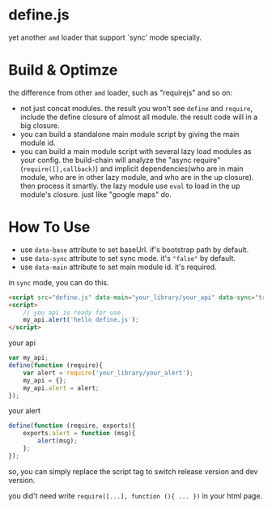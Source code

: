 define.js
=========
yet another `amd` loader that support `sync' mode specially.

# Build & Optimze

the difference from other `amd` loader, such as "requirejs" and so on:

* not just concat modules. the result you won't see `define` and `require`, include the define closure of almost all module. the result code will in a big closure.
* you can build a standalone main module script by giving the main module id.
* you can build a main module script with several lazy load modules as your config. the build-chain will analyze the "async require" (`require([],callback)`) and implicit dependencies(who are in main module, who are in other lazy module, and who are in the up closure). then process it smartly. the lazy module use `eval` to load in the up module's closure. just like "google maps" do.

# How To Use

* use `data-base` attribute to set baseUrl. if's bootstrap path by default.
* use `data-sync` attribute to set sync mode. it's `"false"` by default.
* use `data-main` attribute to set main module id. it's required.

in `sync` mode, you can do this.
```html
<script src="define.js" data-main="your_library/your_api" data-sync="true"></script>
<script>
    // you api is ready for use.
    my_api.alert('hello define.js');
</script>
```
your api
```javascript
var my_api;
define(function (require){
    var alert = require('your_library/your_alert');
    my_api = {};
    my_api.alert = alert;
});
```
your alert
```javascript
define(function (require, exports){
    exports.alert = function (msg){
        alert(msg);
    };
});
```
so, you can simply replace the script tag to switch release version and dev version.

you did't need write `require([...], function (){ ... })` in your html page.

